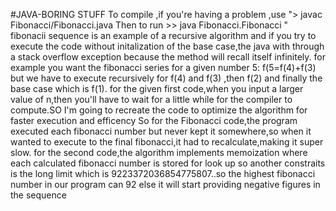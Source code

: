 #JAVA-BORING STUFF
To compile ,if you're having a problem ,use "> javac Fibonacci/Fibonacci.java
Then to run >> java Fibonacci.Fibonacci
"
fibonacii sequence is an example of a recursive algorithm and if you try to execute the code without initalization of the base case,the java with through a stack overflow exception because the method will recall itself infinitely.
for example you want the fibonacci series for a given number 5:
f(5=f(4)+f(3)
but we have to execute recursively for f(4) and f(3) ,then f(2) and finally the base case which is f(1).
for the given first code,when you input a larger value of n,then you'll have to wait for a little while for the compiler to compute.SO I'm going to recreate the code to optimize the algorithm for faster execution and efficency
So for the Fibonacci code,the program executed each fibonacci number but never kept it somewhere,so when it wanted to execute to the final fibonacci,it had to recalculate,making it super slow. for the second code,the algorithm implements memoization
where each calculated fibonacci number is stored for look up 
so another constraits is the long limit which is 9223372036854775807..so the highest fibonacci number in our program can 92 else it will start providing negative figures in the sequence 
